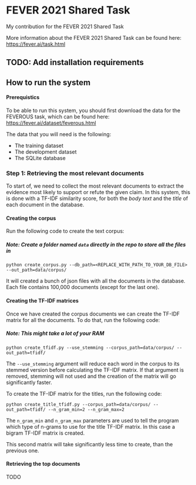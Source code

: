 # FEVER 2021 Shared Task

My contribution for the FEVER 2021 Shared Task

More information about the FEVER 2021 Shared Task can be found here: https://fever.ai/task.html

## TODO: Add installation requirements



## How to run the system

#### Prerequistics
To be able to run this system, you should first download the data for the FEVEROUS task, which can be found here: https://fever.ai/dataset/feverous.html

The data that you will need is the following:
- The training dataset
- The development dataset
- The SQLite database

### Step 1: Retrieving the most relevant documents
To start of, we need to collect the most relevant documents to extract the evidence most likely to support or refute the given claim. 
In this system, this is done with a TF-IDF similarity score, for both the *body text* and the *title* of each document in the database. 

#### Creating the corpus
Run the following code to create the text corpus:
##### Note: Create a folder named `data` directly in the repo to store all the files in

```
python create_corpus.py --db_path=<REPLACE_WITH_PATH_TO_YOUR_DB_FILE> --out_path=data/corpus/
```
It will created a bunch of json files with all the documents in the database. Each file contains 100,000 documents (except for the last one).

#### Creating the TF-IDF matrices
Once we have created the corpus documents we can create the TF-IDF matrix for all the documents. To do that, run the following code:
##### Note: This might take a lot of your RAM
```
python create_tfidf.py --use_stemming --corpus_path=data/corpus/ --out_path=tfidf/
```
The `--use_stemming` argument will reduce each word in the corpus to its stemmed version before calculating the TF-IDF matrix. 
If that argument is removed, stemming will not used and the creation of the matrix will go significantly faster. 

To create the TF-IDF matrix for the titles, run the following code:

```
python create_title_tfidf.py --corpus_path=data/corpus/ --out_path=tfidf/ --n_gram_min=2 --n_gram_max=2
```

The `n_gram_min` and `n_gram_max` parameters are used to tell the program which type of n-grams to use for the title TF-IDF matrix. 
In this case a bigram TF-IDF matrix is created. 

This second matrix will take significantly less time to create, than the previous one. 

#### Retrieving the top documents
TODO




